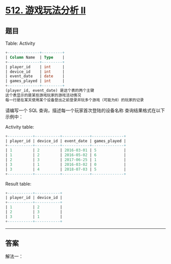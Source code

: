# [512. 游戏玩法分析 II](https://leetcode-cn.com/problems/game-play-analysis-ii/)

## 题目

Table: Activity
```sql
+--------------+---------+
| Column Name  | Type    |
+--------------+---------+
| player_id    | int     |
| device_id    | int     |
| event_date   | date    |
| games_played | int     |
+--------------+---------+
(player_id, event_date) 是这个表的两个主键
这个表显示的是某些游戏玩家的游戏活动情况
每一行是在某天使用某个设备登出之前登录并玩多个游戏（可能为0）的玩家的记录
```
请编写一个 SQL 查询，描述每一个玩家首次登陆的设备名称
查询结果格式在以下示例中：

Activity table:
```sql
+-----------+-----------+------------+--------------+
| player_id | device_id | event_date | games_played |
+-----------+-----------+------------+--------------+
| 1         | 2         | 2016-03-01 | 5            |
| 1         | 2         | 2016-05-02 | 6            |
| 2         | 3         | 2017-06-25 | 1            |
| 3         | 1         | 2016-03-02 | 0            |
| 3         | 4         | 2018-07-03 | 5            |
+-----------+-----------+------------+--------------+
```
Result table:
```sql
+-----------+-----------+
| player_id | device_id |
+-----------+-----------+
| 1         | 2         |
| 2         | 3         |
| 3         | 1         |
+-----------+-----------+
```

---------------------------

## 答案

解法一：

